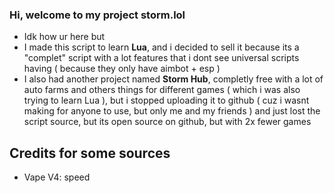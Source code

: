 ### Hi, welcome to my project storm.lol

- Idk how ur here but
- I made this script to learn **Lua**, and i decided to sell it because its a "complet" script with a lot features that i dont see universal scripts having ( because they only have aimbot + esp )
- I also had another project named **Storm Hub**, completly free with a lot of auto farms and others things for different games ( which i was also trying to learn Lua ), but i stopped uploading it to github ( cuz i wasnt making for anyone to use, but only me and my friends ) and just lost the script source, but its open source on github, but with 2x fewer games
## Credits for some sources
- Vape V4: speed